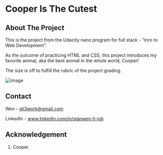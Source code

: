 # Cooper Is The Cutest

<!-- ABOUT THE PROJECT -->
## About The Project

This is the project from the Udacity nano program for full stack - "Inro to Web Development".

As the outcome of practicing HTML and CSS, this project introduces my favorite animal, aka the best animal in the whole world, Cooper!

The size is off to fulfill the rubric of the project grading.

![image](https://user-images.githubusercontent.com/120768906/217398957-01dd990d-765b-4f13-9dce-aa33ea18d091.png)



## Contact

Wen - qli3work@gmail.com

LinkedIn - www.linkedin.com/in/qianwen-li-job


## Acknowledgement
1. Cooper
